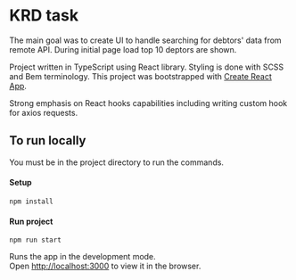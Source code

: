 # KRD task

The main goal was to create UI to handle searching for debtors' data from remote API. During initial page load top 10 deptors are shown.

Project written in TypeScript using React library. Styling is done with SCSS and Bem terminology. 
This project was bootstrapped with [Create React App](https://github.com/facebook/create-react-app).

Strong emphasis on React hooks capabilities including writing custom hook for axios requests. 

## To run locally

You must be in the project directory to run the commands.

#### Setup
```
npm install
```
#### Run project
```
npm run start
```
Runs the app in the development mode.<br>
Open [http://localhost:3000](http://localhost:3000) to view it in the browser.
